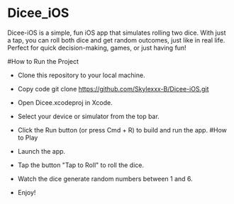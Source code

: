 # Dicee_iOS
Dicee-iOS is a simple, fun iOS app that simulates rolling two dice. With just a tap, you can roll both dice and get random outcomes, just like in real life. Perfect for quick decision-making, games, or just having fun!

#How to Run the Project

- Clone this repository to your local machine.
- Copy code
  git clone https://github.com/Skylexxx-B/Dicee-iOS.git
- Open Dicee.xcodeproj in Xcode.
- Select your device or simulator from the top bar.
- Click the Run button (or press Cmd + R) to build and run the app.
#How to Play

- Launch the app.
- Tap the button "Tap to Roll" to roll the dice.
- Watch the dice generate random numbers between 1 and 6.
- Enjoy!
